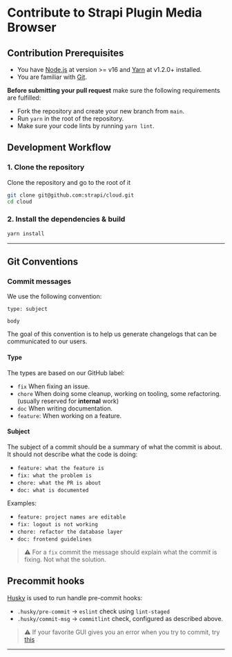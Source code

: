 # Contribute to Strapi Plugin Media Browser

## Contribution Prerequisites

- You have [Node.js](https://nodejs.org/en/) at version >= v16 and [Yarn](https://yarnpkg.com/en/) at v1.2.0+ installed.
- You are familiar with [Git](https://git-scm.com).

**Before submitting your pull request** make sure the following requirements are fulfilled:

- Fork the repository and create your new branch from `main`.
- Run `yarn` in the root of the repository.
- Make sure your code lints by running `yarn lint`.

## Development Workflow

### 1. Clone the repository

Clone the repository and go to the root of it

```bash
git clone git@github.com:strapi/cloud.git
cd cloud
```

### 2. Install the dependencies & build

```bash
yarn install
```

---

## Git Conventions

### Commit messages

We use the following convention:

```
type: subject

body
```

The goal of this convention is to help us generate changelogs that can be communicated to our users.

#### Type

The types are based on our GitHub label:

- `fix` When fixing an issue.
- `chore` When doing some cleanup, working on tooling, some refactoring. (usually reserved for **internal** work)
- `doc` When writing documentation.
- `feature`: When working on a feature.

#### Subject

The subject of a commit should be a summary of what the commit is about. It should not describe what the code is doing:

- `feature: what the feature is`
- `fix: what the problem is`
- `chore: what the PR is about`
- `doc: what is documented`

Examples:

- `feature: project names are editable`
- `fix: logout is not working`
- `chore: refactor the database layer`
- `doc: frontend guidelines`

> ⚠️ For a `fix` commit the message should explain what the commit is fixing. Not what the solution.

## Precommit hooks

[Husky](https://typicode.github.io/husky/#/) is used to run handle pre-commit hooks:

- `.husky/pre-commit` -> `eslint` check using `lint-staged`
- `.husky/commit-msg` -> `commitlint` check, configured as described above.

> ⚠️ If your favorite GUI gives you an error when you try to commit, try [this](https://typicode.github.io/husky/#/?id=command-not-found)

---

